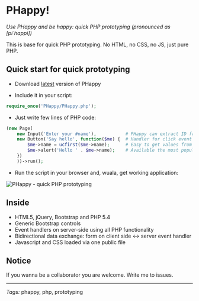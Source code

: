 # PHappy!

*Use PHappy and be happy: quick PHP prototyping (pronounced as [pi`happi])*

This is base for quick PHP prototyping. No HTML, no CSS, no JS, just pure PHP.

## Quick start for quick prototyping

- Download [latest](https://github.com/ptrofimov/phappy/zipball/master) version of PHappy

- Include it in your script:

```php
require_once('PHappy/PHappy.php');
```
- Just write few lines of PHP code:

```php
(new Page(
	new Input('Enter your #name'),           # PHappy can extract ID from label
	new Button('Say hello', function($me) {  # Handler for click event (executed on server-side)
		$me->name = ucfirst($me->name);      # Easy to get values from page, easy to set
		$me->alert('Hello ' . $me->name);    # Available the most popular javascript and jQuery functions
	})
	))->run();
```

- Run the script in your browser and, wuala, get working application:

![PHappy - quick PHP prototyping](https://raw.github.com/ptrofimov/phappy/master/example/picture.png)

## Inside

- HTML5, jQuery, Bootstrap and PHP 5.4
- Generic Bootstrap controls
- Event handlers on server-side using all PHP functionality
- Bidirectional data exchange: form on client side <-> server event handler
- Javascript and CSS loaded via one public file

## Notice

If you wanna be a collaborator you are welcome. Write me to issues.

--------------------------------------------------------
*Tags:* phappy, php, prototyping
